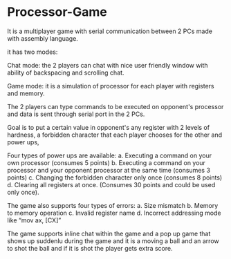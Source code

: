 # Processor-Game
It is a multiplayer game with serial communication between 2 PCs made with assembly language.

it has two modes:

Chat mode: the 2 players can chat with nice user friendly window with ability of backspacing and scrolling chat.

Game mode: it is a simulation of processor for each player with registers and memory.

The 2 players can type commands to be executed on opponent's processor and data is sent through serial port in the 2 PCs.

Goal is to put a certain value in opponent's any register with 2 levels of hardness, a forbidden character that each player chooses for the other and  power ups,

Four types of power ups are available:
a. Executing a command on your own processor (consumes 5 points)
b. Executing a command on your processor and your opponent processor at the same 
time (consumes 3 points)
c. Changing the forbidden character only once (consumes 8 points)
d. Clearing all registers at once. (Consumes 30 points and could be used only once).

The game also supports four types of errors:
a. Size mismatch
b. Memory to memory operation
c. Invalid register name
d. Incorrect addressing mode like “mov ax, [CX]”

The game supports inline chat within the game and a pop up game that shows up suddenlu during the game and it is a moving a ball and an arrow to shot the ball and if it is shot the player gets extra score.


